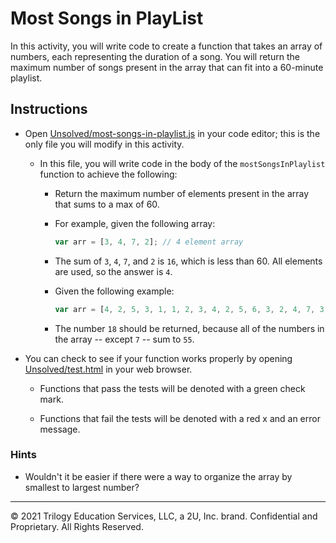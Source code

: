# Most Songs in PlayList

In this activity, you will write code to create a function that takes an array of numbers, each representing the duration of a song. You will return the maximum number of songs present in the array that can fit into a 60-minute playlist.

## Instructions

* Open [Unsolved/most-songs-in-playlist.js](Unsolved/most-songs-in-playlist.js) in your code editor; this is the only file you will modify in this activity.

  * In this file, you will write code in the body of the `mostSongsInPlaylist` function to achieve the following:

    * Return the maximum number of elements present in the array that sums to a max of 60.

    * For example, given the following array:

      ```js
      var arr = [3, 4, 7, 2]; // 4 element array
      ```

    * The sum of `3`, `4`, `7`, and `2` is `16`, which is less than 60. All elements are used, so the answer is `4`.

    * Given the following example:

      ```js
      var arr = [4, 2, 5, 3, 1, 1, 2, 3, 4, 2, 5, 6, 3, 2, 4, 7, 3, 2, 3]; // 19 element array
      ```

    * The number `18` should be returned, because all of the numbers in the array -- except `7` -- sum to `55`.

* You can check to see if your function works properly by opening [Unsolved/test.html](Unsolved/test.html) in your web browser.

  * Functions that pass the tests will be denoted with a green check mark.

  * Functions that fail the tests will be denoted with a red x and an error message.

### Hints

* Wouldn't it be easier if there were a way to organize the array by smallest to largest number?

- - -
© 2021 Trilogy Education Services, LLC, a 2U, Inc. brand. Confidential and Proprietary. All Rights Reserved.
